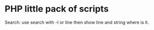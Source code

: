 # PHP little pack of scripts
Search:
use search with -l or line then show line and string where is it.
